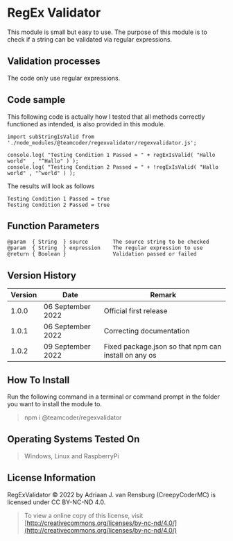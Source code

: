 # RegEx Validator
This module is small but easy to use. The purpose of this module is to check if a string can be validated via regular expressions.
## Validation processes
The code only use regular expressions.
## Code sample
This following code is actually how I tested that all methods correctly functioned as intended, is also provided in this module.
```
import subStringIsValid from './node_modules/@teamcoder/regexvalidator/regexvalidator.js';

console.log( "Testing Condition 1 Passed = " + regExIsValid( "Hallo world"  , "^Hallo" ) );
console.log( "Testing Condition 2 Passed = " + !regExIsValid( "Hallo world" , "^world" ) );
```
The results will look as follows
```
Testing Condition 1 Passed = true
Testing Condition 2 Passed = true
```
## Function Parameters
```
@param  { String  } source        The source string to be checked
@param  { String  } expression    The regular expression to use
@return { Boolean }               Validation passed or failed
```
## Version History
| Version  | Date                   | Remark                                                |
|----------|------------------------|-------------------------------------------------------|
| 1.0.0    | 06 September 2022      | Official first release                                |
| 1.0.1    | 06 September 2022      | Correcting documentation                              |
| 1.0.2    | 09 September 2022      | Fixed package.json so that npm can install on any os  |
## How To Install
Run the following command in a terminal or command prompt in the folder you want to install the module to.
> npm i @teamcoder/regexvalidator
## Operating Systems Tested On
>Windows, Linux and RaspberryPi
## License Information
RegExValidator © 2022 by Adriaan J. van Rensburg (CreepyCoderMC) is licensed under CC BY-NC-ND 4.0.
> To view a online copy of this license, visit [http://creativecommons.org/licenses/by-nc-nd/4.0/](http://creativecommons.org/licenses/by-nc-nd/4.0/)
